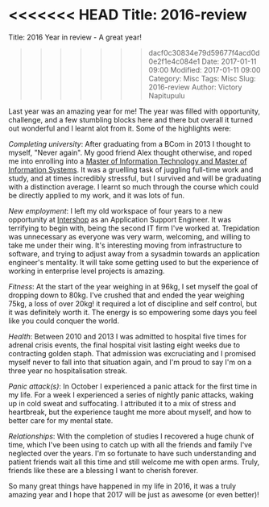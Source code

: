 <<<<<<< HEAD
Title: 2016-review
=======
Title: 2016 Year in review - A great year!
>>>>>>> dacf0c30834e79d59677f4acd0d0e2f1e4c084e1
Date: 2017-01-11 09:00
Modified: 2017-01-11 09:00
Category: Misc
Tags: Misc
Slug: 2016-review
Author: Victory Napitupulu

Last year was an amazing year for me! The year was filled with opportunity, challenge, and a few stumbling blocks here and there but overall it turned out wonderful and I learnt alot from it. Some of the highlights were:

*Completing university*: After graduating from a BCom in 2013 I thought to myself, "Never again". My good friend Alex thought otherwise, and roped me into enrolling into a [Master of Information Technology and Master of Information Systems](//deakin.edu.au). It was a gruelling task of juggling full-time work and study, and at times incredibly stressful, but I survived and will be graduating with a distinction average. I learnt so much through the course which could be directly applied to my work, and it was lots of fun.

*New employment*: I left my old workspace of four years to a new opportunity at [Intershop](//intershop.com) as an Application Support Engineer. It was terrifying to begin with, being the second IT firm I've worked at. Trepidation was unnecessary as everyone was very warm, welcoming, and willing to take me under their wing. It's interesting moving from infrastructure to software, and trying to adjust away from a sysadmin towards an application engineer's mentality. It will take some getting used to but the experience of working in enterprise level projects is amazing.

*Fitness*: At the start of the year weighing in at 96kg, I set myself the goal of dropping down to 80kg. I've crushed that and ended the year weighing 75kg, a loss of over 20kg! it required a lot of discipline and self control, but it was definitely worth it. The energy is so empowering some days you feel like you could conquer the world.

*Health*: Between 2010 and 2013 I was admitted to hospital five times for adrenal crisis events, the final hospital visit lasting eight weeks due to contracting golden staph. That admission was excruciating and I promised myself never to fall into that situation again, and I'm proud to say I'm on a three year no hospitalisation streak.

*Panic attack(s)*: In October I experienced a panic attack for the first time in my life. For a week I experienced a series of nightly panic attacks, waking up in cold sweat and suffocating. I attributed it to a mix of stress and heartbreak, but the experience taught me more about myself, and how to better care for my mental state.

*Relationships*: With the completion of studies I recovered a huge chunk of time, which I've been using to catch up with all the friends and family I've neglected over the years. I'm so fortunate to have such understanding and patient friends wait all this time and still welcome me with open arms. Truly, friends like these are a blessing I want to cherish forever.

So many great things have happened in my life in 2016, it was a truly amazing year and I hope that 2017 will be just as awesome (or even better)!

